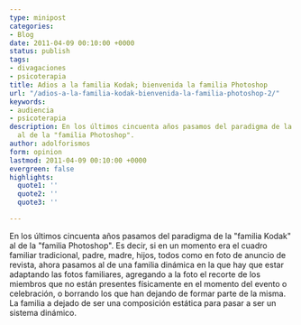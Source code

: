 ```yaml
---
type: minipost
categories:
- Blog
date: 2011-04-09 00:10:00 +0000
status: publish
tags:
- divagaciones
- psicoterapia
title: Adios a la familia Kodak; bienvenida la familia Photoshop
url: "/adios-a-la-familia-kodak-bienvenida-la-familia-photoshop-2/"
keywords:
- audiencia
- psicoterapia
description: En los últimos cincuenta años pasamos del paradigma de la "familia Kodak"
  al de la "familia Photoshop".
author: adolforismos
form: opinion
lastmod: 2011-04-09 00:10:00 +0000
evergreen: false
highlights:
  quote1: ''
  quote2: ''
  quote3: ''

---
```

En los últimos cincuenta años pasamos del paradigma de la "familia Kodak" al de la "familia Photoshop". Es decir, si en un momento era el cuadro familiar tradicional, padre, madre, hijos, todos como en foto de anuncio de revista, ahora pasamos al de una familia dinámica en la que hay que estar adaptando las fotos familiares, agregando a la foto el recorte de los miembros que no están presentes físicamente en el momento del evento o celebración, o borrando los que han dejando de formar parte de la misma. La familia a dejado de ser una composición estática para pasar a ser un sistema dinámico.
